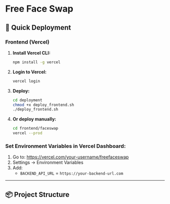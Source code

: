 # Free Face Swap

## 🚀 Quick Deployment

### Frontend (Vercel)

1. **Install Vercel CLI:**

   ```bash
   npm install -g vercel
   ```

2. **Login to Vercel:**

   ```bash
   vercel login
   ```

3. **Deploy:**

   ```bash
   cd deployment
   chmod +x deploy_frontend.sh
   ./deploy_frontend.sh
   ```

4. **Or deploy manually:**
   ```bash
   cd frontend/faceswap
   vercel --prod
   ```

### Set Environment Variables in Vercel Dashboard:

1. Go to: https://vercel.com/your-username/freefaceswap
2. Settings → Environment Variables
3. Add:
   - `BACKEND_API_URL` = `https://your-backend-url.com`

---

## 📦 Project Structure

